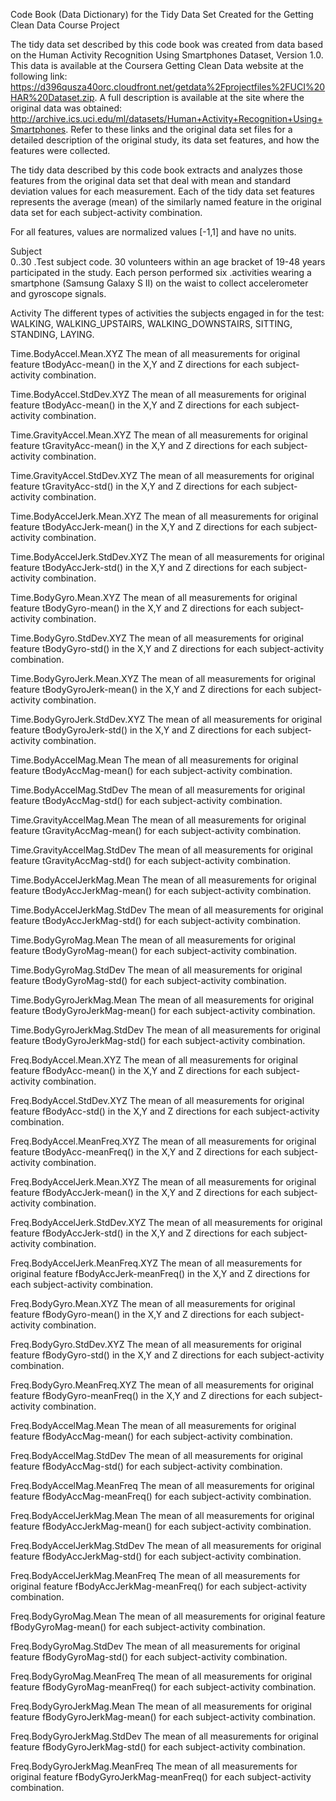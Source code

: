 Code Book (Data Dictionary) for the Tidy Data Set Created for the Getting Clean Data Course Project

The tidy data set described by this code book was created from data based on the Human Activity Recognition Using Smartphones Dataset, Version 1.0. This data is available at the Coursera Getting Clean Data website at the following link: https://d396qusza40orc.cloudfront.net/getdata%2Fprojectfiles%2FUCI%20HAR%20Dataset.zip. A full description is available at the site where the original data was obtained: http://archive.ics.uci.edu/ml/datasets/Human+Activity+Recognition+Using+Smartphones. Refer to these links and the original data set files for a detailed description of the original study, its data set features, and how the features were collected.

The tidy data described by this code book extracts and analyzes those features from the original data set that deal with mean and standard deviation values for each measurement. Each of the tidy data set features represents the average (mean) of the similarly named feature in the original data set for each subject-activity combination. 

For all features, values are normalized values [-1,1] and have no units.


Subject   
      0..30 .Test subject code. 30 volunteers within an age bracket of 19-48 years participated in the study. Each person performed six 
            .activities wearing a smartphone (Samsung Galaxy S II) on the waist to collect accelerometer and gyroscope signals.
  
Activity
      The different types of activities the subjects engaged in for the test: WALKING, WALKING_UPSTAIRS, WALKING_DOWNSTAIRS,
      SITTING, STANDING, LAYING.
                  
Time.BodyAccel.Mean.XYZ         The mean of all measurements for original feature tBodyAcc-mean() in the X,Y and Z directions for each subject-activity combination. 
      
Time.BodyAccel.StdDev.XYZ       The mean of all measurements for original feature tBodyAcc-mean() in the X,Y and Z directions for each subject-activity combination.  

Time.GravityAccel.Mean.XYZ      The mean of all measurements for original feature tGravityAcc-mean() in the X,Y and Z directions for each subject-activity combination.  

Time.GravityAccel.StdDev.XYZ    The mean of all measurements for original feature tGravityAcc-std() in the X,Y and Z directions for each subject-activity combination.  

Time.BodyAccelJerk.Mean.XYZ     The mean of all measurements for original feature tBodyAccJerk-mean() in the X,Y and Z directions for each subject-activity combination.  

Time.BodyAccelJerk.StdDev.XYZ   The mean of all measurements for original feature tBodyAccJerk-std() in the X,Y and Z directions for each subject-activity combination.  

Time.BodyGyro.Mean.XYZ          The mean of all measurements for original feature tBodyGyro-mean() in the X,Y and Z directions for each subject-activity combination.  

Time.BodyGyro.StdDev.XYZ        The mean of all measurements for original feature tBodyGyro-std() in the X,Y and Z directions for each subject-activity combination.  

Time.BodyGyroJerk.Mean.XYZ      The mean of all measurements for original feature tBodyGyroJerk-mean() in the X,Y and Z directions for each subject-activity combination.  

Time.BodyGyroJerk.StdDev.XYZ    The mean of all measurements for original feature tBodyGyroJerk-std() in the X,Y and Z directions for each subject-activity combination.  

Time.BodyAccelMag.Mean          The mean of all measurements for original feature tBodyAccMag-mean() for each subject-activity combination. 

Time.BodyAccelMag.StdDev        The mean of all measurements for original feature tBodyAccMag-std() for each subject-activity combination. 

Time.GravityAccelMag.Mean       The mean of all measurements for original feature tGravityAccMag-mean() for each subject-activity combination. 

Time.GravityAccelMag.StdDev     The mean of all measurements for original feature tGravityAccMag-std() for each subject-activity combination. 

Time.BodyAccelJerkMag.Mean      The mean of all measurements for original feature tBodyAccJerkMag-mean() for each subject-activity combination. 

Time.BodyAccelJerkMag.StdDev    The mean of all measurements for original feature tBodyAccJerkMag-std() for each subject-activity combination. 

Time.BodyGyroMag.Mean           The mean of all measurements for original feature tBodyGyroMag-mean() for each subject-activity combination. 

Time.BodyGyroMag.StdDev         The mean of all measurements for original feature tBodyGyroMag-std() for each subject-activity combination. 

Time.BodyGyroJerkMag.Mean       The mean of all measurements for original feature tBodyGyroJerkMag-mean() for each subject-activity combination. 

Time.BodyGyroJerkMag.StdDev     The mean of all measurements for original feature tBodyGyroJerkMag-std() for each subject-activity combination. 

Freq.BodyAccel.Mean.XYZ         The mean of all measurements for original feature fBodyAcc-mean() in the X,Y and Z directions for each subject-activity combination.  

Freq.BodyAccel.StdDev.XYZ       The mean of all measurements for original feature fBodyAcc-std() in the X,Y and Z directions for each subject-activity combination. 

Freq.BodyAccel.MeanFreq.XYZ     The mean of all measurements for original feature tBodyAcc-meanFreq() in the X,Y and Z directions for each subject-activity combination.  

Freq.BodyAccelJerk.Mean.XYZ     The mean of all measurements for original feature fBodyAccJerk-mean() in the X,Y and Z directions for each subject-activity combination.  

Freq.BodyAccelJerk.StdDev.XYZ   The mean of all measurements for original feature fBodyAccJerk-std() in the X,Y and Z directions for each subject-activity combination. 

Freq.BodyAccelJerk.MeanFreq.XYZ The mean of all measurements for original feature fBodyAccJerk-meanFreq() in the X,Y and Z directions for each subject-activity combination. 

Freq.BodyGyro.Mean.XYZ          The mean of all measurements for original feature fBodyGyro-mean() in the X,Y and Z directions for each subject-activity combination.  

Freq.BodyGyro.StdDev.XYZ        The mean of all measurements for original feature fBodyGyro-std() in the X,Y and Z directions for each subject-activity combination. 

Freq.BodyGyro.MeanFreq.XYZ      The mean of all measurements for original feature fBodyGyro-meanFreq() in the X,Y and Z directions for each subject-activity combination. 

Freq.BodyAccelMag.Mean          The mean of all measurements for original feature fBodyAccMag-mean() for each subject-activity combination. 

Freq.BodyAccelMag.StdDev        The mean of all measurements for original feature fBodyAccMag-std() for each subject-activity combination. 

Freq.BodyAccelMag.MeanFreq      The mean of all measurements for original feature fBodyAccMag-meanFreq() for each subject-activity combination. 

Freq.BodyAccelJerkMag.Mean      The mean of all measurements for original feature fBodyAccJerkMag-mean() for each subject-activity combination. 

Freq.BodyAccelJerkMag.StdDev    The mean of all measurements for original feature fBodyAccJerkMag-std() for each subject-activity combination. 

Freq.BodyAccelJerkMag.MeanFreq  The mean of all measurements for original feature fBodyAccJerkMag-meanFreq() for each subject-activity combination. 

Freq.BodyGyroMag.Mean           The mean of all measurements for original feature fBodyGyroMag-mean() for each subject-activity combination. 
     
Freq.BodyGyroMag.StdDev         The mean of all measurements for original feature fBodyGyroMag-std() for each subject-activity combination. 
     
Freq.BodyGyroMag.MeanFreq       The mean of all measurements for original feature fBodyGyroMag-meanFreq() for each subject-activity combination. 

Freq.BodyGyroJerkMag.Mean       The mean of all measurements for original feature fBodyGyroJerkMag-mean() for each subject-activity combination. 
     
Freq.BodyGyroJerkMag.StdDev     The mean of all measurements for original feature fBodyGyroJerkMag-std() for each subject-activity combination. 

Freq.BodyGyroJerkMag.MeanFreq   The mean of all measurements for original feature fBodyGyroJerkMag-meanFreq() for each subject-activity combination. 

